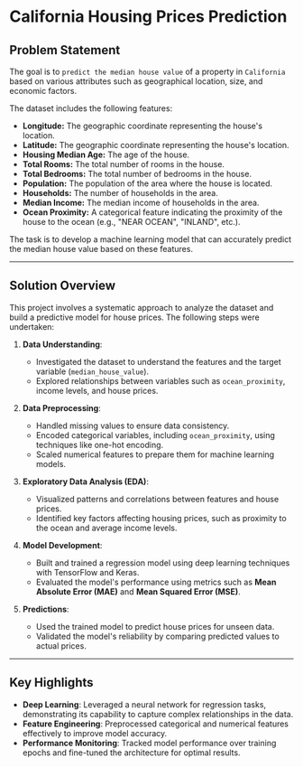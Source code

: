 # California Housing Prices Prediction

## Problem Statement

The goal is to `predict the median house value` of a property in `California` based on various attributes such as geographical location, size, and economic factors.

The dataset includes the following features:
- **Longitude:** The geographic coordinate representing the house's location.
- **Latitude:** The geographic coordinate representing the house's location.
- **Housing Median Age:** The age of the house.
- **Total Rooms:** The total number of rooms in the house.
- **Total Bedrooms:** The total number of bedrooms in the house.
- **Population:** The population of the area where the house is located.
- **Households:** The number of households in the area.
- **Median Income:** The median income of households in the area.
- **Ocean Proximity:** A categorical feature indicating the proximity of the house to the ocean (e.g., "NEAR OCEAN", "INLAND", etc.).

The task is to develop a machine learning model that can accurately predict the median house value based on these features.

---

## Solution Overview

This project involves a systematic approach to analyze the dataset and build a predictive model for house prices. The following steps were undertaken:

1. **Data Understanding**: 
   - Investigated the dataset to understand the features and the target variable (`median_house_value`).
   - Explored relationships between variables such as `ocean_proximity`, income levels, and house prices.

2. **Data Preprocessing**:
   - Handled missing values to ensure data consistency.
   - Encoded categorical variables, including `ocean_proximity`, using techniques like one-hot encoding.
   - Scaled numerical features to prepare them for machine learning models.

3. **Exploratory Data Analysis (EDA)**:
   - Visualized patterns and correlations between features and house prices.
   - Identified key factors affecting housing prices, such as proximity to the ocean and average income levels.

4. **Model Development**:
   - Built and trained a regression model using deep learning techniques with TensorFlow and Keras.
   - Evaluated the model's performance using metrics such as **Mean Absolute Error (MAE)** and **Mean Squared Error (MSE)**.

5. **Predictions**:
   - Used the trained model to predict house prices for unseen data.
   - Validated the model's reliability by comparing predicted values to actual prices.

---

## Key Highlights

- **Deep Learning**: Leveraged a neural network for regression tasks, demonstrating its capability to capture complex relationships in the data.
- **Feature Engineering**: Preprocessed categorical and numerical features effectively to improve model accuracy.
- **Performance Monitoring**: Tracked model performance over training epochs and fine-tuned the architecture for optimal results.
